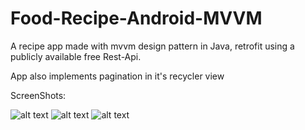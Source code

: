 # Food-Recipe-Android-MVVM
A recipe app made with mvvm design pattern in Java, retrofit using a publicly available free Rest-Api.  

App also implements pagination in it's recycler view

ScreenShots: 

![alt text](https://ibb.co/sqwT023)
![alt text](https://ibb.co/rxhfsxN)
![alt text](https://ibb.co/YZSrF63)





